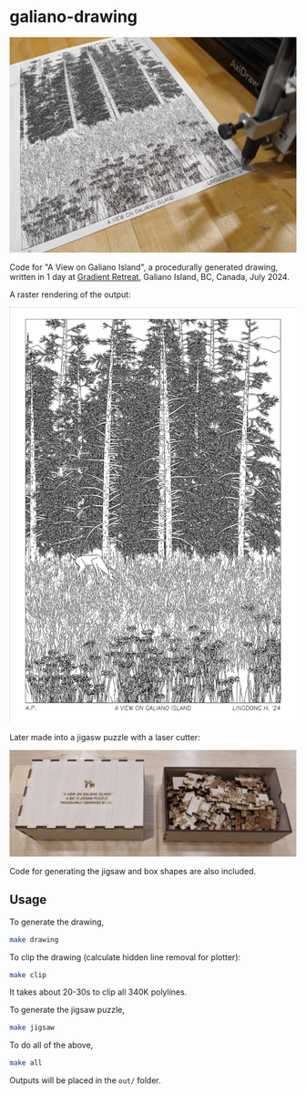 # galiano-drawing

![](screenshots/001.png)

Code for "A View on Galiano Island", a procedurally generated drawing, written in 1 day at [Gradient Retreat](https://www.gradientretreat.com/), Galiano Island, BC, Canada, July 2024.

A raster rendering of the output:

![](screenshots/000.png)

Later made into a jigasw puzzle with a laser cutter:

![](screenshots/002.png)

Code for generating the jigsaw and box shapes are also included.

## Usage

To generate the drawing,

```sh
make drawing
```

To clip the drawing (calculate hidden line removal for plotter):

```sh
make clip
```

It takes about 20-30s to clip all 340K polylines.

To generate the jigsaw puzzle,

```sh
make jigsaw
```

To do all of the above,

```sh
make all
```

Outputs will be placed in the `out/` folder.

